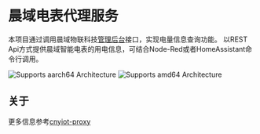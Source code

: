 # 晨域电表代理服务

本项目通过调用晨域物联科技[管理后台][cnyiot-boss]接口，实现电量信息查询功能。
以REST Api方式提供晨域智能电表的用电信息，可结合Node-Red或者HomeAssistant命令行调用。


![Supports aarch64 Architecture][aarch64-shield] 
![Supports amd64 Architecture][amd64-shield] 

## 关于
更多信息参考[cnyiot-proxy][cnyiot-proxy]

[cnyiot-boss]: https://www.zk.cnyiot.com/cn
[aarch64-shield]: https://img.shields.io/badge/aarch64-yes-green.svg
[amd64-shield]: https://img.shields.io/badge/amd64-yes-green.svg
[cnyiot-proxy]: https://github.com/peakliuz/cnyiot-proxy
